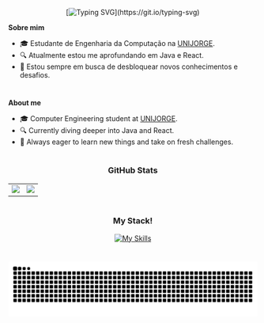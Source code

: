 <div align ="center">
  
[![Typing SVG](https://readme-typing-svg.demolab.com?font=Fira+Code&weight=600&letterSpacing=letter-spacing%3A+1px;&duration=1500&pause=1000&center=true&vCenter=true&multiline=true&width=170&height=60&lines=Hello+There%F0%9F%91%8B%F0%9F%8F%BC;I'm+Gabriel!!)](https://git.io/typing-svg)

</div>

**Sobre mim**
* 🎓 Estudante de Engenharia da Computação na [UNIJORGE](https://unijorge.edu.br).
* 🔍 Atualmente estou me aprofundando em Java e React.
* 🚀 Estou sempre em busca de desbloquear novos conhecimentos e desafios.

 #
**About me**
 * 🎓 Computer Engineering student at [UNIJORGE](https://unijorge.edu.br).
 * 🔍 Currently diving deeper into Java and React.
 * 🚀 Always eager to learn new things and take on fresh challenges.

#

<div align="center">
      <h3>GitHub Stats</h3>
  <table>
    <tr>
      <td>
        <img src="https://github-readme-stats.vercel.app/api?username=FerreiraGF&hide=contribs,issues&hide_rank=true&hide_title=true&include_all_commits=true&count_private=true&show_icons=true&theme=blue_navy" />
      </td>
      <td>
        <img src="https://github-readme-stats.vercel.app/api/top-langs/?username=FerreiraGF&layout=compact&theme=blue_navy" />
      </td>
    </tr>
  </table>
</div>


#

<h3 align="center">My Stack!</h3>

<div align="center">
  
[![My Skills](https://skillicons.dev/icons?i=c,java,python,react,js,html,css,npm,spring,postgres,vscode,git&perline=6)](https://skillicons.dev)

</div>

#
<picture align="center">
  <source media="(prefers-color-scheme: dark)" srcset="https://raw.githubusercontent.com/FerreiraGF/FerreiraGF/output/github-contribution-grid-snake-dark.svg">
  <source media="(prefers-color-scheme: light)" srcset="https://raw.githubusercontent.com/FerreiraGF/FerreiraGF/output/github-contribution-grid-snake-dark.svg">
  <img align="center" alt="github contribution grid snake animation" src="https://raw.githubusercontent.com/FerreiraGF/FerreiraGF/output/github-contribution-grid-snake.svg">
</picture>
